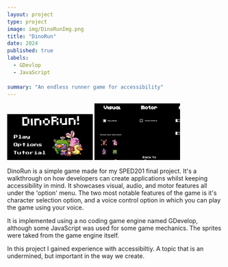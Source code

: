 ```yaml
---
layout: project
type: project
image: img/DinoRunImg.png
title: "DinoRun"
date: 2024
published: true
labels:
  - GDevlop
  - JavaScript
    
summary: "An endless runner game for accessibility"
---
```


<div class="text-center p-4">
  <img width="200px" src="../img/DinoRunImg.png" class="img-thumbnail" >
  <img width="200px" src="../img/DinoRunMenu.png" class="img-thumbnail" >
</div>

DinoRun is a simple game made for my SPED201 final project. It's a walkthrough on how developers can create applications whilst keeping accessibility in mind. It showcases visual, audio, and motor features all under the 'option' menu. The two most notable features of the game is it's character selection option, and a voice control option in which you can play the game using your voice.

It is implemented using a no coding game engine named GDevelop, although some JavaScript was used for some game mechanics. The sprites were taked from the game engine itself.

In this project I gained experience with accessibiltiy. A topic that is an undermined, but important in the way we create.


